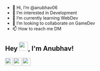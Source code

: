 - 👋 Hi, I’m @anubhav06
- 👀 I’m interested in Development
- 🌱 I’m currently learning WebDev
- 💞️ I’m looking to collaborate on GameDev
- 📫 How to reach me DM

## Hey <img src="https://github.com/TheDudeThatCode/TheDudeThatCode/blob/master/Assets/Hi.gif" width="29px">, I'm Anubhav!
<a href="https://www.linkedin.com/in/anubhav-gupta06/">
  <img align="left" width="24px" src="https://cdn.jsdelivr.net/npm/simple-icons@v3/icons/linkedin.svg"  />
</a>
<a href="https://twitter.com/anubhav_gupta06">
  <img align="left" width="26px" src="https://cdn.jsdelivr.net/npm/simple-icons@v3/icons/twitter.svg" />
</a>
<a href="mailto:anubhav06@gmail.com">
  <img align="left" width="26px" src="https://cdn.jsdelivr.net/npm/simple-icons@v3/icons/gmail.svg" />
</a>

<br/>

<!---
### About Me 🚀
🎓 I’m undergraduate pursuing my Bachelors in Technology </br>
👨‍💻  I'm passionate about Web Dev, Game Dev & I enjoy learning new things. </br>

![Anubhav's github stats](https://github-readme-stats.vercel.app/api?username=anubhav06&show_icons=true&hide_border=true)
<br />
![visitors](https://visitor-badge.laobi.icu/badge?page_id=anubhav06.anubhav06)
--->
<!---
anubhav06/anubhav06 is a ✨ special ✨ repository because its `README.md` (this file) appears on your GitHub profile.
You can click the Preview link to take a look at your changes.
--->
